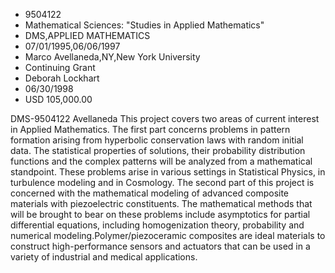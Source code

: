 
* 9504122
* Mathematical Sciences: "Studies in Applied Mathematics"
* DMS,APPLIED MATHEMATICS
* 07/01/1995,06/06/1997
* Marco Avellaneda,NY,New York University
* Continuing Grant
* Deborah Lockhart
* 06/30/1998
* USD 105,000.00

DMS-9504122 Avellaneda This project covers two areas of current interest in
Applied Mathematics. The first part concerns problems in pattern formation
arising from hyperbolic conservation laws with random initial data. The
statistical properties of solutions, their probability distribution functions
and the complex patterns will be analyzed from a mathematical standpoint. These
problems arise in various settings in Statistical Physics, in turbulence
modeling and in Cosmology. The second part of this project is concerned with the
mathematical modeling of advanced composite materials with piezoelectric
constituents. The mathematical methods that will be brought to bear on these
problems include asymptotics for partial differential equations, including
homogenization theory, probability and numerical modeling.Polymer/piezoceramic
composites are ideal materials to construct high-performance sensors and
actuators that can be used in a variety of industrial and medical applications.
